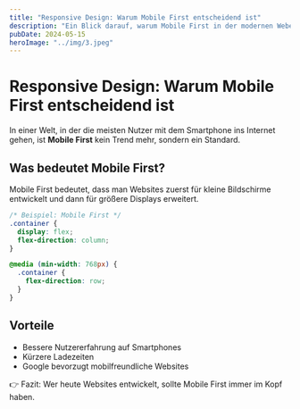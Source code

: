 ```yaml
---
title: "Responsive Design: Warum Mobile First entscheidend ist"
description: "Ein Blick darauf, warum Mobile First in der modernen Webentwicklung unverzichtbar ist."
pubDate: 2024-05-15
heroImage: "../img/3.jpeg"
---
```


# Responsive Design: Warum Mobile First entscheidend ist

In einer Welt, in der die meisten Nutzer mit dem Smartphone ins Internet gehen, ist **Mobile First** kein Trend mehr, sondern ein Standard.

## Was bedeutet Mobile First?
Mobile First bedeutet, dass man Websites zuerst für kleine Bildschirme entwickelt und dann für größere Displays erweitert.

```css
/* Beispiel: Mobile First */
.container {
  display: flex;
  flex-direction: column;
}

@media (min-width: 768px) {
  .container {
    flex-direction: row;
  }
}
```

## Vorteile
- Bessere Nutzererfahrung auf Smartphones  
- Kürzere Ladezeiten  
- Google bevorzugt mobilfreundliche Websites  

👉 Fazit: Wer heute Websites entwickelt, sollte Mobile First immer im Kopf haben.
